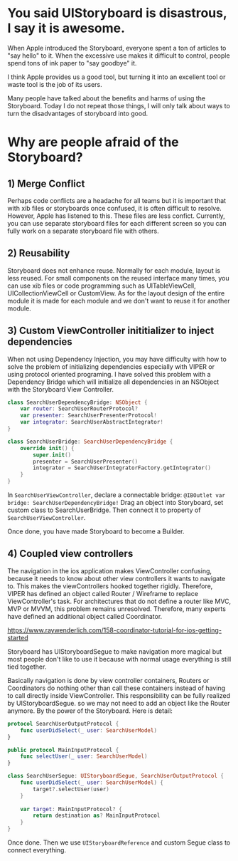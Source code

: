 # You said UIStoryboard is disastrous, I say it is awesome.

When Apple introduced the Storyboard, everyone spent a ton of articles to "say hello" to it. When the excessive use makes it difficult to control, people spend tons of ink paper to "say goodbye" it.

I think Apple provides us a good tool, but turning it into an excellent tool or waste tool is the job of its users.

Many people have talked about the benefits and harms of using the Storyboard. Today I do not repeat those things, I will only talk about ways to turn the disadvantages of storyboard into good.

# Why are people afraid of the Storyboard?

## 1) Merge Conflict

Perhaps code conflicts are a headache for all teams but it is important that with xib files or storyboards once confused, it is often difficult to resolve. However, Apple has listened to this. These files are less confict. Currently, you can use separate storyboard files for each different screen so you can fully work on a separate storyboard file with others.

## 2) Reusability

Storyboard does not enhance reuse. Normally for each module, layout is less reused. For small components on the reused interface many times, you can use xib files or code programming such as UITableViewCell, UICollectionViewCell or CustomView. As for the layout design of the entire module it is made for each module and we don't want to reuse it for another module.

## 3) Custom ViewController inititializer to inject dependencies

When not using Dependency Injection, you may have difficulty with how to solve the problem of initializing dependencies especially with VIPER or using protocol oriented programing.
I have solved this problem with a Dependency Bridge which will initialize all dependencies in an NSObject with the Storyboard View Controller.
```swift
class SearchUserDependencyBridge: NSObject {
    var router: SearchUserRouterProtocol?
    var presenter: SearchUserPresenterProtocol!
    var integrator: SearchUserAbstractIntegrator!
}
```

```swift
class SearchUserBridge: SearchUserDependencyBridge {
    override init() {
        super.init()
        presenter = SearchUserPresenter()
        integrator = SearchUserIntegratorFactory.getIntegrator()
    }
}
```

In `SearchUserViewController`, declare a connectable bridge: `@IBOutlet var bridge: SearchUserDependencyBridge!`
Drag an object into Storyboard, set custom class to SearchUserBridge. Then connect it to property of `SearchUserViewController`.

Once done, you have made Storyboard to become a Builder.

## 4) Coupled view controllers

The navigation in the ios application makes ViewController confusing, because it needs to know about other view controllers it wants to navigate to. This makes the viewControllers hooked together rigidly.
Therefore, VIPER has defined an object called Router / Wireframe to replace ViewController's task. For architectures that do not define a router like MVC, MVP or MVVM, this problem remains unresolved. Therefore, many experts have defined an additional object called Coordinator.

https://www.raywenderlich.com/158-coordinator-tutorial-for-ios-getting-started

Storyboard has UIStoryboardSegue to make navigation more magical but most people don't like to use it because with normal usage everything is still tied together. 

Basically navigation is done by view controller containers, Routers or Coordinators do nothing other than call these containers instead of having to call directly inside ViewController.
This responsibility can be fully realized by UIStoryboardSegue. so we may not need to add an object like the Router anymore. By the power of the Storyboard.
Here is detail:

```swift
protocol SearchUserOutputProtocol {
    func userDidSelect(_ user: SearchUserModel)
}
```

```swift
public protocol MainInputProtocol {
    func selectUser(_ user: SearchUserModel)
}
```

```swift
class SearchUserSegue: UIStoryboardSegue, SearchUserOutputProtocol {
    func userDidSelect(_ user: SearchUserModel) {
        target?.selectUser(user)
    }
    
    var target: MainInputProtocol? {
        return destination as? MainInputProtocol
    }
}
```
Once done. Then we use `UIStoryboardReference` and custom Segue class to connect everything.

